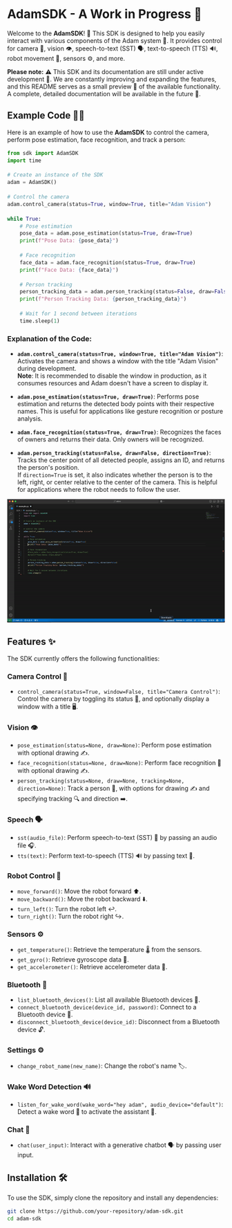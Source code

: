 # AdamSDK - A Work in Progress 🚧

Welcome to the **AdamSDK**! 🎉 This SDK is designed to help you easily interact with various components of the Adam system 🤖. It provides control for camera 📸, vision 👁️, speech-to-text (SST) 🗣️, text-to-speech (TTS) 🔊, robot movement 🤖, sensors ⚙️, and more.

**Please note:** ⚠️ This SDK and its documentation are still under active development 🚧. We are constantly improving and expanding the features, and this README serves as a small preview 👀 of the available functionality. A complete, detailed documentation will be available in the future 📑.

## Example Code 🧑‍💻

Here is an example of how to use the **AdamSDK** to control the camera, perform pose estimation, face recognition, and track a person:

```python
from sdk import AdamSDK
import time

# Create an instance of the SDK
adam = AdamSDK()

# Control the camera
adam.control_camera(status=True, window=True, title="Adam Vision")

while True:
    # Pose estimation
    pose_data = adam.pose_estimation(status=True, draw=True)
    print(f"Pose Data: {pose_data}")

    # Face recognition
    face_data = adam.face_recognition(status=True, draw=True)
    print(f"Face Data: {face_data}")

    # Person tracking
    person_tracking_data = adam.person_tracking(status=False, draw=False, direction=True)
    print(f"Person Tracking Data: {person_tracking_data}")

    # Wait for 1 second between iterations
    time.sleep(1)
```

### Explanation of the Code:

- **`adam.control_camera(status=True, window=True, title="Adam Vision")`**: Activates the camera and shows a window with the title "Adam Vision" during development.  
  **Note**: It is recommended to disable the window in production, as it consumes resources and Adam doesn't have a screen to display it.

- **`adam.pose_estimation(status=True, draw=True)`**: Performs pose estimation and returns the detected body points with their respective names. This is useful for applications like gesture recognition or posture analysis.

- **`adam.face_recognition(status=True, draw=True)`**: Recognizes the faces of owners and returns their data. Only owners will be recognized.

- **`adam.person_tracking(status=False, draw=False, direction=True)`**: Tracks the center point of all detected people, assigns an ID, and returns the person's position.  
  If `direction=True` is set, it also indicates whether the person is to the left, right, or center relative to the center of the camera. This is helpful for applications where the robot needs to follow the user.


![Adam in Action](assets/demo.gif)


## Features ✨

The SDK currently offers the following functionalities:

### Camera Control 📸
- `control_camera(status=True, window=False, title="Camera Control")`: Control the camera by toggling its status 🔄, and optionally display a window with a title 🖥️.

### Vision 👁️
- `pose_estimation(status=None, draw=None)`: Perform pose estimation with optional drawing ✍️.
- `face_recognition(status=None, draw=None)`: Perform face recognition 👤 with optional drawing ✍️.
- `person_tracking(status=None, draw=None, tracking=None, direction=None)`: Track a person 👥, with options for drawing ✍️ and specifying tracking 🔍 and direction ➡️.

### Speech 🗣️
- `sst(audio_file)`: Perform speech-to-text (SST) 📝 by passing an audio file 🎧.
- `tts(text)`: Perform text-to-speech (TTS) 🔊 by passing text 📝.

### Robot Control 🤖
- `move_forward()`: Move the robot forward ⬆️.
- `move_backward()`: Move the robot backward ⬇️.
- `turn_left()`: Turn the robot left ↩️.
- `turn_right()`: Turn the robot right ↪️.

### Sensors ⚙️
- `get_temperature()`: Retrieve the temperature 🌡️ from the sensors.
- `get_gyro()`: Retrieve gyroscope data 🧭.
- `get_accelerometer()`: Retrieve accelerometer data 📐.

### Bluetooth 📶
- `list_bluetooth_devices()`: List all available Bluetooth devices 📱.
- `connect_bluetooth_device(device_id, password)`: Connect to a Bluetooth device 🔗.
- `disconnect_bluetooth_device(device_id)`: Disconnect from a Bluetooth device 🔓.

### Settings ⚙️
- `change_robot_name(new_name)`: Change the robot's name 🏷️.

### Wake Word Detection 🔊
- `listen_for_wake_word(wake_word="hey adam", audio_device="default")`: Detect a wake word 🎤 to activate the assistant 🤖.

### Chat 💬
- `chat(user_input)`: Interact with a generative chatbot 🗣️ by passing user input.

## Installation 🛠️

To use the SDK, simply clone the repository and install any dependencies:

```bash
git clone https://github.com/your-repository/adam-sdk.git
cd adam-sdk